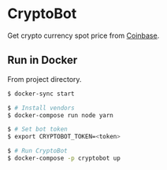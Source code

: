 # CryptoBot

Get crypto currency spot price from [Coinbase](https://www.coinbase.com).

## Run in Docker

From project directory.

```bash
$ docker-sync start

$ # Install vendors
$ docker-compose run node yarn 

$ # Set bot token
$ export CRYPTOBOT_TOKEN=<token>

$ # Run CryptoBot
$ docker-compose -p cryptobot up
```

